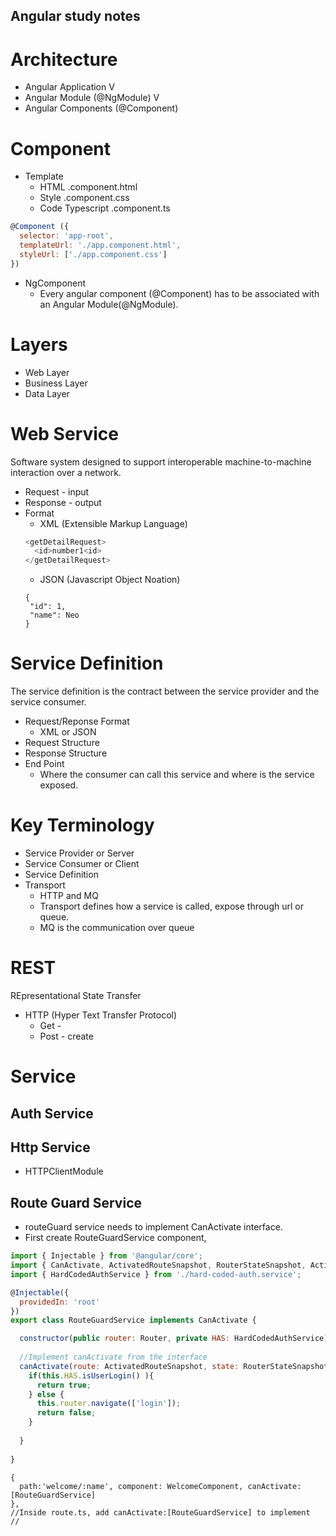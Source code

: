 ## Angular study notes

# Architecture
- Angular Application
  V
- Angular Module (@NgModule)
  V
- Angular Components (@Component)

# Component
- Template
  - HTML .component.html
  - Style .component.css
  - Code Typescript .component.ts

```javascript
@Component ({
  selector: 'app-root',
  templateUrl: './app.component.html',
  styleUrl: ['./app.component.css']
})
```

- NgComponent
  - Every angular component (@Component) has to be associated with an Angular Module(@NgModule). 
  
  
# Layers
- Web Layer
- Business Layer
- Data Layer


# Web Service
Software system designed to support interoperable machine-to-machine interaction over a network. 

- Request - input
- Response - output
- Format
  - XML (Extensible Markup Language)
  ```javascript
  <getDetailRequest>
    <id>number1<id>
  </getDetailRequest>
  ```
  - JSON (Javascript Object Noation)
  ```
  {
   "id": 1,
   "name": Neo
  }
  ```
# Service Definition
The service definition is the contract between the service provider and the service consumer.
- Request/Reponse Format
  - XML or JSON
- Request Structure
- Response Structure
- End Point
  - Where the consumer can call this service and where is the service exposed. 

# Key Terminology
- Service Provider or Server
- Service Consumer or Client
- Service Definition
- Transport
  - HTTP and MQ
  - Transport defines how a service is called, expose through url or queue.
  - MQ is the communication over queue
 
# REST
REpresentational State Transfer
- HTTP (Hyper Text Transfer Protocol)
  - Get - 
  - Post - create
 
# Service

## Auth Service

## Http Service
  - HTTPClientModule
  
## Route Guard Service
- routeGuard service needs to implement CanActivate interface.
- First create RouteGuardService component,
```javascript
import { Injectable } from '@angular/core';
import { CanActivate, ActivatedRouteSnapshot, RouterStateSnapshot, ActivatedRoute, Router } from '@angular/router';
import { HardCodedAuthService } from './hard-coded-auth.service';

@Injectable({
  providedIn: 'root'
})
export class RouteGuardService implements CanActivate {

  constructor(public router: Router, private HAS: HardCodedAuthService) { }
  
  //Implement canActivate from the interface
  canActivate(route: ActivatedRouteSnapshot, state: RouterStateSnapshot){
    if(this.HAS.isUserLogin() ){
      return true;
    } else {
      this.router.navigate(['login']);
      return false;
    }
    
  }
  
}
```


```angularjs
{
  path:'welcome/:name', component: WelcomeComponent, canActivate: [RouteGuardService]
}, 
//Inside route.ts, add canActivate:[RouteGuardService] to implement
//
```


